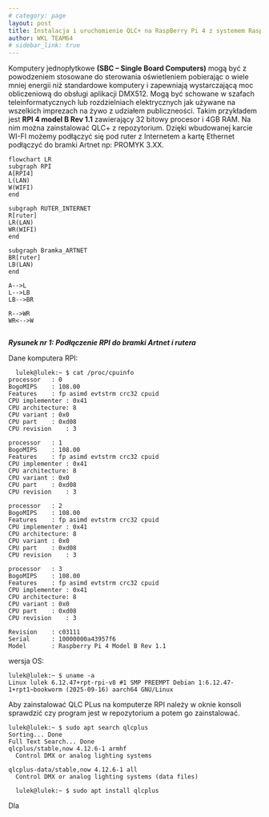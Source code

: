 ```yaml
---
# category: page
layout: post
title: Instalacja i uruchomienie QLC+ na RaspBerry Pi 4 z systemem Raspberry Pi OS
author: WKL TEAM64
# sidebar_link: true
---
```


Komputery jednopłytkowe **(SBC – Single Board Computers)** mogą być z powodzeniem stosowane do sterowania oświetleniem pobierając o wiele mniej energii niż standardowe komputery i zapewniają wystarczającą moc obliczeniową do obsługi aplikacji DMX512. Mogą być schowane w szafach teleinformatycznych lub rozdzielniach elektrycznych jak używane na wszelkich imprezach na żywo z udziałem publiczneości.
Takim przykładem jest **RPI 4 model B Rev 1.1** zawierający 32 bitowy procesor i 4GB RAM.
Na nim można zainstalować QLC+ z repozytorium. Dzięki wbudowanej karcie WI-FI możemy podłączyć się pod ruter z Internetem a kartę Ethernet podłączyć do bramki Artnet np: PROMYK 3.XX.

``` mermaid
flowchart LR
subgraph RPI
A[RPI4]
L(LAN)
W(WIFI)
end

subgraph RUTER_INTERNET
R[ruter]
LR(LAN)
WR(WIFI)
end

subgraph Bramka_ARTNET
BR[ruter]
LB(LAN)
end

A-->L
L-->LB
LB-->BR

R-->WR
WR<-->W


```
***Rysunek nr 1: Podłączenie RPI do bramki Artnet i rutera***

Dane komputera RPI:

```shell
  lulek@lulek:~ $ cat /proc/cpuinfo 
processor	: 0
BogoMIPS	: 108.00
Features	: fp asimd evtstrm crc32 cpuid
CPU implementer	: 0x41
CPU architecture: 8
CPU variant	: 0x0
CPU part	: 0xd08
CPU revision	: 3

processor	: 1
BogoMIPS	: 108.00
Features	: fp asimd evtstrm crc32 cpuid
CPU implementer	: 0x41
CPU architecture: 8
CPU variant	: 0x0
CPU part	: 0xd08
CPU revision	: 3

processor	: 2
BogoMIPS	: 108.00
Features	: fp asimd evtstrm crc32 cpuid
CPU implementer	: 0x41
CPU architecture: 8
CPU variant	: 0x0
CPU part	: 0xd08
CPU revision	: 3

processor	: 3
BogoMIPS	: 108.00
Features	: fp asimd evtstrm crc32 cpuid
CPU implementer	: 0x41
CPU architecture: 8
CPU variant	: 0x0
CPU part	: 0xd08
CPU revision	: 3

Revision	: c03111
Serial		: 10000000a43957f6
Model		: Raspberry Pi 4 Model B Rev 1.1

```

wersja OS:

```shell
lulek@lulek:~ $ uname -a
Linux lulek 6.12.47+rpt-rpi-v8 #1 SMP PREEMPT Debian 1:6.12.47-1+rpt1~bookworm (2025-09-16) aarch64 GNU/Linux
```

Aby zainstalować QLC PLus na komputerze RPI należy w oknie konsoli sprawdzić czy program jest w repozytorium a potem go zainstalować.

```shell
lulek@lulek:~ $ sudo apt search qlcplus
Sorting... Done
Full Text Search... Done
qlcplus/stable,now 4.12.6-1 armhf 
  Control DMX or analog lighting systems

qlcplus-data/stable,now 4.12.6-1 all 
  Control DMX or analog lighting systems (data files)

  lulek@lulek:~ $ sudo apt install qlcplus

```

Dla 


